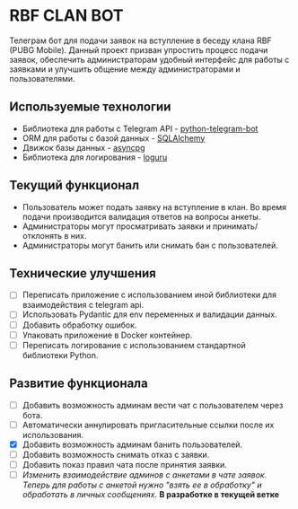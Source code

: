 # RBF CLAN BOT

Телеграм бот для подачи заявок на вступление в беседу клана RBF (PUBG Mobile). Данный проект призван упростить процесс подачи заявок, обеспечить администраторам удобный интерфейс для работы с заявками и улучшить общение между администраторами и пользователями.

## Используемые технологии

- Библиотека для работы с Telegram API - [python-telegram-bot](https://docs.python-telegram-bot.org/en/v21.0.1/)
- ORM для работы с базой данных - [SQLAlchemy](https://www.sqlalchemy.org/)
- Движок базы данных - [asyncpg](https://magicstack.github.io/asyncpg/current/)
- Библиотека для логирования - [loguru](https://loguru.readthedocs.io/en/stable/)

## Текущий функционал

- Пользователь может подать заявку на вступление в клан. Во время подачи производится валидация ответов на вопросы анкеты.
- Администраторы могут просматривать заявки и принимать/отклонять в них.
- Администраторы могут банить или снимать бан с пользователей.

## Технические улучшения

- [ ] Переписать приложение с использованием иной библиотеки для взаимодействия с telegram api.
- [ ] Использовать Pydantic для env переменных и валидации данных.
- [ ] Добавить обработку ошибок.
- [ ] Упаковать приложение в Docker контейнер.
- [ ] Переписать логирование с использованием стандартной библиотеки Python.

## Развитие функционала

- [ ] Добавить возможность админам вести чат с пользователем через бота.
- [ ] Автоматически аннулировать пригласительные ссылки после их использования.
- [x] Добавить возможность админам банить пользователей.
- [ ] Добавить возможность снимать отказ с заявки.
- [ ] Добавить показ правил чата после принятия заявки.
- [ ] *Изменить взаимодействие админов с анкетами в чате заявок. Теперь для работы с анкетой нужно "взять ее в обработку" и обработать в личных сообщениях.* **В разработке в текущей ветке**
